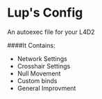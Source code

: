 # Lup's Config

An autoexec file for your L4D2


####It Contains:
* Network Settings
* Crosshair Settings
* Null Movement
* Custom binds
* General Improvment
